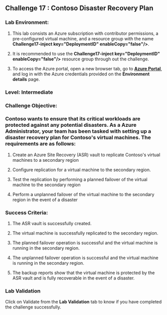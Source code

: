 ## Challenge 17 : Contoso Disaster Recovery Plan

### **Lab Environment:**

1. This lab consists an Azure subscription with contributor permissions, a pre-configured virtual machine, and a resource group with the name **Challenge17-inject key="DeploymentID" enableCopy="false"/>**. 

2. It is recommended to use the **Challenge17-inject key="DeploymentID" enableCopy="false"/>** resource group through out the challenge.

3. To access the Azure portal, open a new browser tab, go to **[Azure Portal](https://portal.azure.com)**, and log in with the Azure credentials provided on the **Environment details** page.

### **Level:**  Intermediate 

### **Challenge Objective:**

### Contoso wants to ensure that its critical workloads are protected against any potential disasters. As a Azure Administrator, your team has been tasked with setting up a disaster recovery plan for Contoso's virtual machines. The requirements are as follows:

1.  Create an Azure Site Recovery (ASR) vault to replicate Contoso's virtual machines to a secondary region
 
1.  Configure replication for a virtual machine to the secondary region.

1.  Test the replication by performing a planned failover of the virtual machine to the secondary region

1.  Perform a unplanned failover of the virtual machine to the secondary region in the event of a disaster

### Success Criteria:

1.  The ASR vault is successfully created.

1.  The virtual machine is successfully replicated to the secondary region.

1.  The planned failover operation is successful and the virtual machine is running in the secondary region.

1.  The unplanned failover operation is successful and the virtual machine is running in the secondary region.

1.  The backup reports show that the virtual machine is protected by the ASR vault and is fully recoverable in the event of a disaster.

### Lab Validation

Click on Validate from the **Lab Validation** tab to know if you have completed the challenge successfully.


